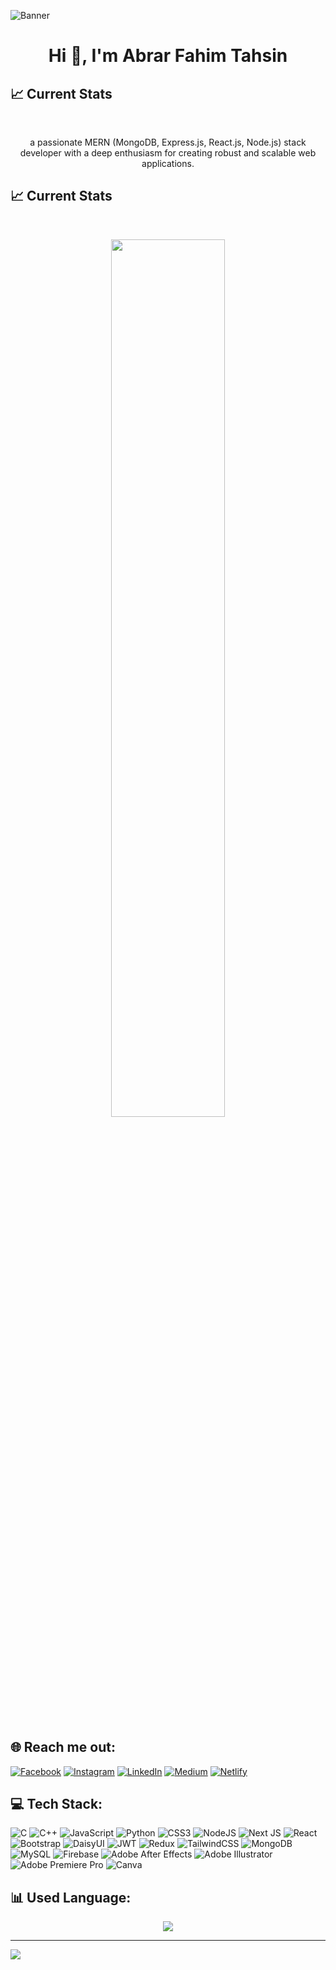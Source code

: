 ![Banner](https://i.ibb.co/W5frh8J/abrarfahimtahsin-com.png)

<h1 align="center">Hi 👋, I'm Abrar Fahim Tahsin</h1>


## :chart_with_upwards_trend: Current Stats

<br />
<p align="center">a passionate MERN (MongoDB, Express.js, React.js, Node.js) stack developer with a deep enthusiasm for creating robust and scalable web applications.</p>

## :chart_with_upwards_trend: Current Stats

<br />
<p align="center">
  <img width="60%" src="https://github-readme-streak-stats.herokuapp.com/?user=Tahsin411934&theme=dark&hide_border=false" />
</p>


<br/>

## 🌐  Reach me out:

[![Facebook](https://img.shields.io/badge/Facebook-%231877F2.svg?logo=Facebook&logoColor=white)](https://facebook.com/tazin.tanim.7)
[![Instagram](https://img.shields.io/badge/Instagram-%23E4405F.svg?logo=Instagram&logoColor=white)](https://instagram.com/tahsininsta)
[![LinkedIn](https://img.shields.io/badge/LinkedIn-%230077B5.svg?logo=linkedin&logoColor=white)](https://linkedin.com/in/abrar-fahim-af)
[![Medium](https://img.shields.io/badge/Medium-12100E?logo=medium&logoColor=white)](https://medium.com/@@abrarfahimtasin)
[![Netlify](https://img.shields.io/badge/Netlify-%23000000.svg?logo=netlify&logoColor=white)](https://app.netlify.com/teams/tahsin411934/overview)


## 💻 Tech Stack:
![C](https://img.shields.io/badge/c-%2300599C.svg?style=for-the-badge&logo=c&logoColor=white) ![C++](https://img.shields.io/badge/c++-%2300599C.svg?style=for-the-badge&logo=c%2B%2B&logoColor=white) ![JavaScript](https://img.shields.io/badge/javascript-%23323330.svg?style=for-the-badge&logo=javascript&logoColor=%23F7DF1E) ![Python](https://img.shields.io/badge/python-3670A0?style=for-the-badge&logo=python&logoColor=ffdd54) ![CSS3](https://img.shields.io/badge/css3-%231572B6.svg?style=for-the-badge&logo=css3&logoColor=white) ![NodeJS](https://img.shields.io/badge/node.js-6DA55F?style=for-the-badge&logo=node.js&logoColor=white) ![Next JS](https://img.shields.io/badge/Next-black?style=for-the-badge&logo=next.js&logoColor=white) ![React](https://img.shields.io/badge/react-%2320232a.svg?style=for-the-badge&logo=react&logoColor=%2361DAFB) ![Bootstrap](https://img.shields.io/badge/bootstrap-%238511FA.svg?style=for-the-badge&logo=bootstrap&logoColor=white) ![DaisyUI](https://img.shields.io/badge/daisyui-5A0EF8?style=for-the-badge&logo=daisyui&logoColor=white) ![JWT](https://img.shields.io/badge/JWT-black?style=for-the-badge&logo=JSON%20web%20tokens) ![Redux](https://img.shields.io/badge/redux-%23593d88.svg?style=for-the-badge&logo=redux&logoColor=white) ![TailwindCSS](https://img.shields.io/badge/tailwindcss-%2338B2AC.svg?style=for-the-badge&logo=tailwind-css&logoColor=white) ![MongoDB](https://img.shields.io/badge/MongoDB-%234ea94b.svg?style=for-the-badge&logo=mongodb&logoColor=white) ![MySQL](https://img.shields.io/badge/mysql-4479A1.svg?style=for-the-badge&logo=mysql&logoColor=white) ![Firebase](https://img.shields.io/badge/firebase-a08021?style=for-the-badge&logo=firebase&logoColor=ffcd34) ![Adobe After Effects](https://img.shields.io/badge/Adobe%20After%20Effects-9999FF.svg?style=for-the-badge&logo=Adobe%20After%20Effects&logoColor=white) ![Adobe Illustrator](https://img.shields.io/badge/adobe%20illustrator-%23FF9A00.svg?style=for-the-badge&logo=adobe%20illustrator&logoColor=white) ![Adobe Premiere Pro](https://img.shields.io/badge/Adobe%20Premiere%20Pro-9999FF.svg?style=for-the-badge&logo=Adobe%20Premiere%20Pro&logoColor=white) ![Canva](https://img.shields.io/badge/Canva-%2300C4CC.svg?style=for-the-badge&logo=Canva&logoColor=white)
## 📊 Used Language:

<div align="center">
  <img src="https://github-readme-stats.vercel.app/api/top-langs/?username=Tahsin411934&theme=dark&hide_border=false&include_all_commits=true&count_private=false&layout=compact" />
</div>





---
[![](https://visitcount.itsvg.in/api?id=Tahsin411934&icon=0&color=0)](https://visitcount.itsvg.in)

<!-- Proudly created with GPRM ( https://gprm.itsvg.in ) -->
